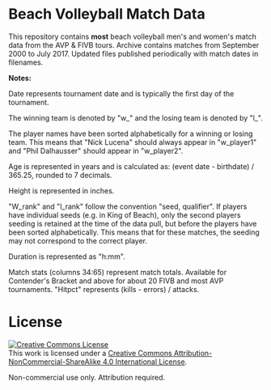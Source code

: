 # Beach Volleyball Match Data

This repository contains **most** beach volleyball men's and women's match data from the AVP & FIVB tours. Archive contains matches from September 2000 to July 2017. Updated files published periodically with match dates in filenames.

**Notes:**

Date represents tournament date and is typically the first day of the tournament.

The winning team is denoted by "w_" and the losing team is denoted by "l_". 

The player names have been sorted alphabetically for a winning or losing team. This means that "Nick Lucena" should always appear in "w_player1" and "Phil Dalhausser" should appear in "w_player2".

Age is represented in years and is calculated as: (event date - birthdate) / 365.25, rounded to 7 decimals.

Height is represented in inches.

"W_rank" and "l_rank" follow the convention "seed, qualifier". If players have individual seeds (e.g. in King of Beach), only the second players seeding is retained at the time of the data pull, but before the players have been sorted alphabetically. This means that for these matches, the seeding may not correspond to the correct player.

Duration is represented as "h:mm".

Match stats (columns 34:65) represent match totals. Available for Contender's Bracket and above for about 20 FIVB and most AVP tournaments. "Hitpct" represents (kills - errors) / attacks. 

# License
<a rel="license" href="http://creativecommons.org/licenses/by-nc-sa/4.0/"><img alt="Creative Commons License" style="border-width:0" src="https://i.creativecommons.org/l/by-nc-sa/4.0/88x31.png" /></a><br />This work is licensed under a <a rel="license" href="http://creativecommons.org/licenses/by-nc-sa/4.0/">Creative Commons Attribution-NonCommercial-ShareAlike 4.0 International License</a>.

Non-commercial use only. Attribution required.
